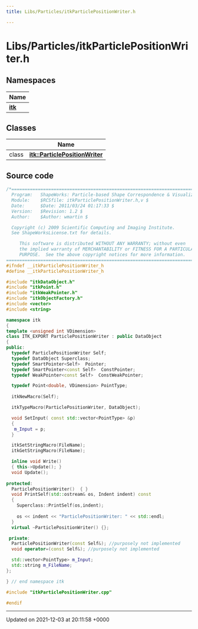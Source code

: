 ```yaml
---
title: Libs/Particles/itkParticlePositionWriter.h

---
```


# Libs/Particles/itkParticlePositionWriter.h



## Namespaces

| Name           |
| -------------- |
| **[itk](../Namespaces/namespaceitk.md)**  |

## Classes

|                | Name           |
| -------------- | -------------- |
| class | **[itk::ParticlePositionWriter](../Classes/classitk_1_1ParticlePositionWriter.md)**  |




## Source code

```cpp
/*=========================================================================
  Program:   ShapeWorks: Particle-based Shape Correspondence & Visualization
  Module:    $RCSfile: itkParticlePositionWriter.h,v $
  Date:      $Date: 2011/03/24 01:17:33 $
  Version:   $Revision: 1.2 $
  Author:    $Author: wmartin $

  Copyright (c) 2009 Scientific Computing and Imaging Institute.
  See ShapeWorksLicense.txt for details.

     This software is distributed WITHOUT ANY WARRANTY; without even 
     the implied warranty of MERCHANTABILITY or FITNESS FOR A PARTICULAR 
     PURPOSE.  See the above copyright notices for more information.
=========================================================================*/
#ifndef __itkParticlePositionWriter_h
#define __itkParticlePositionWriter_h

#include "itkDataObject.h"
#include "itkPoint.h"
#include "itkWeakPointer.h"
#include "itkObjectFactory.h"
#include <vector>
#include <string>

namespace itk
{
template <unsigned int VDimension>
class ITK_EXPORT ParticlePositionWriter : public DataObject
{
public:
  typedef ParticlePositionWriter Self;
  typedef DataObject Superclass;
  typedef SmartPointer<Self>  Pointer;
  typedef SmartPointer<const Self>  ConstPointer;
  typedef WeakPointer<const Self>  ConstWeakPointer;

  typedef Point<double, VDimension> PointType;
  
  itkNewMacro(Self);

  itkTypeMacro(ParticlePositionWriter, DataObject);

  void SetInput( const std::vector<PointType> &p)
  {
   m_Input = p;
  }

  itkSetStringMacro(FileName);
  itkGetStringMacro(FileName);

  inline void Write()
  { this->Update(); }
  void Update();
  
protected:
  ParticlePositionWriter()  { }
  void PrintSelf(std::ostream& os, Indent indent) const
  {
    Superclass::PrintSelf(os,indent);
  
    os << indent << "ParticlePositionWriter: " << std::endl;
  }
  virtual ~ParticlePositionWriter() {};

 private:
  ParticlePositionWriter(const Self&); //purposely not implemented
  void operator=(const Self&); //purposely not implemented

  std::vector<PointType> m_Input;
  std::string m_FileName;
};

} // end namespace itk

#include "itkParticlePositionWriter.cpp"

#endif
```


-------------------------------

Updated on 2021-12-03 at 20:11:58 +0000
